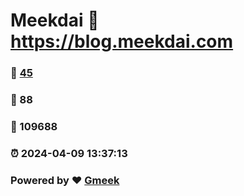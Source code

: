 # Meekdai :link: https://blog.meekdai.com 
### :page_facing_up: [45](https://blog.meekdai.com/tag.html) 
### :speech_balloon: 88 
### :hibiscus: 109688 
### :alarm_clock: 2024-04-09 13:37:13 
### Powered by :heart: [Gmeek](https://github.com/Meekdai/Gmeek)
